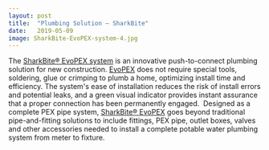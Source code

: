 ```yaml
---
layout: post
title:  "Plumbing Solution – SharkBite"
date:   2019-05-09
image: SharkBite-EvoPEX-system-4.jpg
---
```


The [SharkBite® EvoPEX system](https://www.sharkbite.com/) is an innovative push-to-connect plumbing solution for new construction. [EvoPEX](https://www.sharkbite.com/) does not require special tools, soldering, glue or crimping to plumb a home, optimizing install time and efficiency. The system's ease of installation reduces the risk of install errors and potential leaks, and a green visual indicator provides instant assurance that a proper connection has been permanently engaged.  Designed as a complete PEX pipe system, [SharkBite® EvoPEX](https://www.sharkbite.com/) goes beyond traditional pipe-and-fitting solutions to include fittings, PEX pipe, outlet boxes, valves and other accessories needed to install a complete potable water plumbing system from meter to fixture.  
